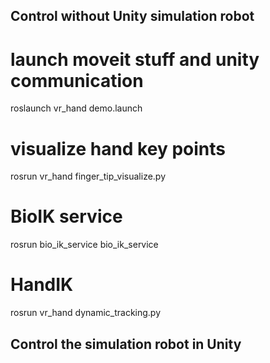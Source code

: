 ## Control without Unity simulation robot
# launch moveit stuff and unity communication
roslaunch vr_hand demo.launch

# visualize hand key points
rosrun vr_hand finger_tip_visualize.py

# BioIK service
rosrun bio_ik_service bio_ik_service

# HandIK
rosrun vr_hand dynamic_tracking.py

## Control the simulation robot in Unity
